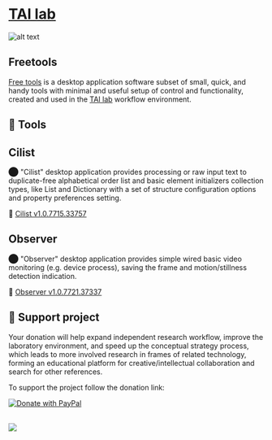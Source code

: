  #  [TAI lab](https://ladooniani.github.io/tailab/) 
 
 ![alt text](https://github.com/ladooniani/tailab/blob/master/assets/toy_artificial_intelligence_lab_logo.png)

## Freetools

[Free tools](https://github.com/ladooniani/freetools/releases) is a desktop application software subset of small, quick, and handy tools with minimal and useful setup of control and functionality, created and used in the [TAI lab](https://ladooniani.github.io/tailab/) workflow environment.

## 🔧 Tools

## Cilist

⬤ "Cilist" desktop application provides processing or raw input text to duplicate-free alphabetical order list and basic element initializers collection types, like List and Dictionary with a set of structure configuration options and property preferences setting.

💾 [Cilist v1.0.7715.33757](https://github.com/ladooniani/freetools/releases/tag/1.0.7715.33757)

## Observer

⬤ "Observer" desktop application provides simple wired basic video monitoring (e.g. device process), saving the frame and motion/stillness detection indication. 

💾 [Observer v1.0.7721.37337](https://github.com/ladooniani/freetools/releases/tag/1.0.7721.37337)

## 💖 Support project

Your donation will help expand independent research workflow, improve the laboratory environment, and speed up the conceptual strategy process, which leads to more involved research in frames of related technology, forming an educational platform for creative/intellectual collaboration and search for other references.

To support the project follow the donation link:

<a href="https://www.paypal.com/cgi-bin/webscr?cmd=_s-xclick&hosted_button_id=GRGH6SL9EL72U">
  <img src="https://www.paypalobjects.com/en_US/i/btn/btn_donate_SM.gif" alt="Donate with PayPal" /><br><br>
</a>

![](https://visitor-badge.laobi.icu/badge?page_id=ladooniani.freetools)
